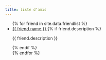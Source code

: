 ```yaml
---
title: liste d'amis
---
```


<ul>
{% for friend in site.data.friendlist %}
  <li>
    <a href="{{ friend.link }}" {% if page.url == friend.link %}style="color: red;"{% endif %}>
      {{ friend.name }}
    </a>
    {% if friend.description %}
    <p> {{ friend.description }} </p>
    {% endif %}
  </li>
  {% endfor %}
</ul>
